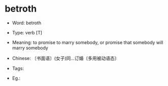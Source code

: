 # betroth

- Word: betroth

- Type: verb [T]
- Meaning: to promise to marry somebody, or promise that somebody will marry somebody
- Chinese: 〔书面语〕(女子)同…订婚〔多用被动语态〕
- Tags: 
- Eg.: 


